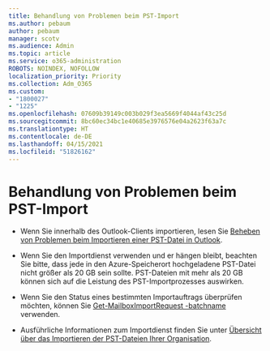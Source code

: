 ```yaml
---
title: Behandlung von Problemen beim PST-Import
ms.author: pebaum
author: pebaum
manager: scotv
ms.audience: Admin
ms.topic: article
ms.service: o365-administration
ROBOTS: NOINDEX, NOFOLLOW
localization_priority: Priority
ms.collection: Adm_O365
ms.custom:
- "1800027"
- "1225"
ms.openlocfilehash: 07609b39149c003b029f3ea5669f4044af43c25d
ms.sourcegitcommit: 8bc60ec34bc1e40685e3976576e04a2623f63a7c
ms.translationtype: HT
ms.contentlocale: de-DE
ms.lasthandoff: 04/15/2021
ms.locfileid: "51826162"
---
```

# <a name="troubleshooting-pst-import-issues"></a>Behandlung von Problemen beim PST-Import

- Wenn Sie innerhalb des Outlook-Clients importieren, lesen Sie [Beheben von Problemen beim Importieren einer PST-Datei in Outlook](https://support.office.com/article/Fix-problems-importing-an-Outlook-pst-file-2d2e50dc-5c36-4ab2-ab50-f1be733b3d6e).

- Wenn Sie den Importdienst verwenden und er hängen bleibt, beachten Sie bitte, dass jede in den Azure-Speicherort hochgeladene PST-Datei nicht größer als 20 GB sein sollte. PST-Dateien mit mehr als 20 GB können sich auf die Leistung des PST-Importprozesses auswirken.

- Wenn Sie den Status eines bestimmten Importauftrags überprüfen möchten, können Sie [Get-MailboxImportRequest -batchname](https://docs.microsoft.com/powershell/module/exchange/mailboxes/get-mailboximportrequest) verwenden.

- Ausführliche Informationen zum Importdienst finden Sie unter [Übersicht über das Importieren der PST-Dateien Ihrer Organisation](https://docs.microsoft.com/microsoft-365/compliance/importing-pst-files-to-office-365?view=o365-worldwide).
